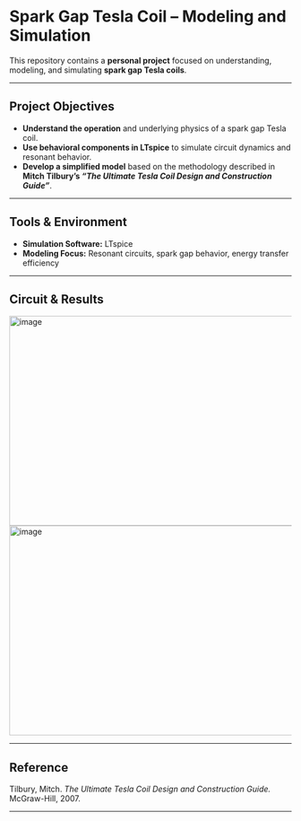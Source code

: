 # Spark Gap Tesla Coil – Modeling and Simulation

This repository contains a **personal project** focused on understanding, modeling, and simulating **spark gap Tesla coils**.

---

## Project Objectives

- **Understand the operation** and underlying physics of a spark gap Tesla coil.  
- **Use behavioral components in LTspice** to simulate circuit dynamics and resonant behavior.  
- **Develop a simplified model** based on the methodology described in **Mitch Tilbury’s _“The Ultimate Tesla Coil Design and Construction Guide”_**.

---

##  Tools & Environment

- **Simulation Software:** LTspice  
- **Modeling Focus:** Resonant circuits, spark gap behavior, energy transfer efficiency  

---
##  Circuit & Results
<img width="816" height="374" alt="image" src="https://github.com/user-attachments/assets/88d56598-a6a7-40e9-8601-9abbe22508af" />
<img width="816" height="374" alt="image" src="https://github.com/user-attachments/assets/3a457361-6b04-471d-bc17-ff02e3d61da2" />


---

##  Reference

Tilbury, Mitch. *The Ultimate Tesla Coil Design and Construction Guide.* McGraw-Hill, 2007.

---
